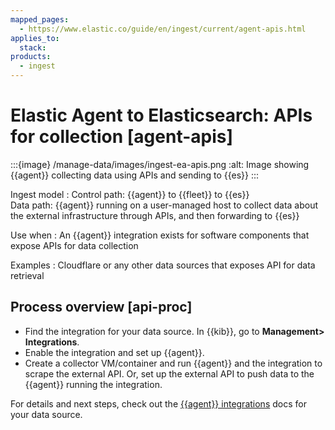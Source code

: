 ```yaml
---
mapped_pages:
  - https://www.elastic.co/guide/en/ingest/current/agent-apis.html
applies_to:
  stack:
products:
  - ingest
---
```


# Elastic Agent to Elasticsearch: APIs for collection [agent-apis]

:::{image} /manage-data/images/ingest-ea-apis.png
:alt: Image showing {{agent}} collecting data using APIs and sending to {{es}}
:::

Ingest model
:   Control path: {{agent}} to {{fleet}} to {{es}}<br> Data path: {{agent}} running on a user-managed host to collect data about the external infrastructure through APIs, and then forwarding to {{es}}

Use when
:   An {{agent}} integration exists for software components that expose APIs for data collection

Examples
:   Cloudflare or any other data sources that exposes API for data retrieval


## Process overview [api-proc]

* Find the integration for your data source. In {{kib}},  go to **Management> Integrations**.
* Enable the integration and set up {{agent}}.
* Create a collector VM/container and run {{agent}} and the integration to scrape the external API. Or, set up the external API to push data to the {{agent}} running the integration.

For details and next steps, check out the [{{agent}} integrations](https://docs.elastic.co/en/integrations) docs for your data source.

